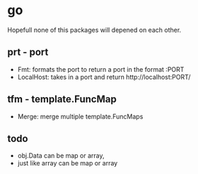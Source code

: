 # go

Hopefull none of this packages will depened on each other.

## prt - port

- Fmt: formats the port to return a port in the format :PORT
- LocalHost: takes in a port and return http://localhost:PORT/

## tfm - template.FuncMap

- Merge: merge multiple template.FuncMaps

## todo

- obj.Data can be map or array, 
- just like array can be map or array